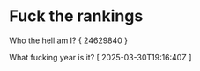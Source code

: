 # Fuck the rankings

Who the hell am I?
{ 24629840 }

What fucking year is it?
[ 2025-03-30T19:16:40Z ]
